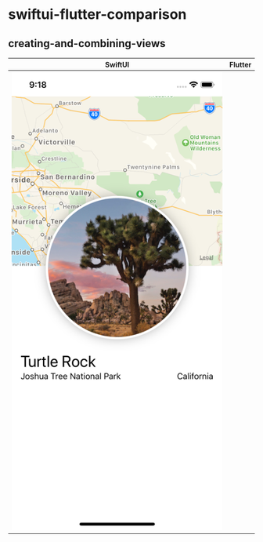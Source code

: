 # swiftui-flutter-comparison

## creating-and-combining-views

SwiftUI | Flutter
--- | ---
![](creating-and-combining-views/screenshots/swiftui.png) |
